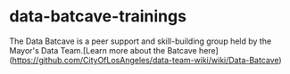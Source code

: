 # data-batcave-trainings
The Data Batcave is a peer support and skill-building group held by the Mayor's Data Team.[Learn more about the Batcave here] (https://github.com/CityOfLosAngeles/data-team-wiki/wiki/Data-Batcave)

